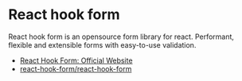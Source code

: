 # React hook form

React hook form is an opensource form library for react. Performant, flexible and extensible forms with easy-to-use validation.

- [React Hook Form: Official Website](https://react-hook-form.com/)
- [react-hook-form/react-hook-form](https://github.com/react-hook-form/react-hook-form)
